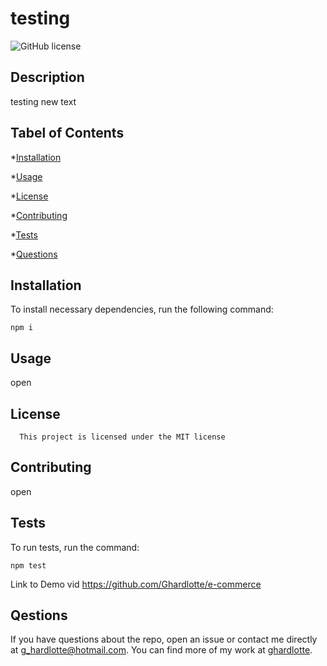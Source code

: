 # testing
![GitHub license](https://img.shields.io/badge/license-MIT-blue.svg)

## Description

testing new text

## Tabel of Contents

*[Installation](#installation)

*[Usage](#usage)

*[License](#license)

*[Contributing](#contributing)

*[Tests](#tests)

*[Questions](#questions)

## Installation

To install necessary dependencies, run the following command:

```
npm i
```

## Usage

open

## License
      
      This project is licensed under the MIT license

## Contributing

open

## Tests

To run tests, run the command:

```
npm test
```
Link to Demo vid https://github.com/Ghardlotte/e-commerce

## Qestions

If you have questions about the repo, open an issue or contact me directly at g_hardlotte@hotmail.com.  You can find more of my work at [ghardlotte](https://github.com/ghardlotte/).
